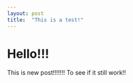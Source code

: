```yaml
---
layout: post
title:  "This is a test!"
---
```


# Hello!!!

This is new post!!!!!!!
To see if it still work!!
